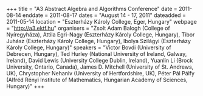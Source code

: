 +++
title = "A3 Abstract Algebra and Algorithms Conference"
date = 2011-08-14
enddate = 2011-08-17
dates = "August 14 - 17, 2011"
dateadded = 2011-05-14
location = "Eszterházy Károly College, Eger, Hungary"
webpage = "http://a3.ektf.hu"
organisers = "Zsolt Adam Balogh (College of Nyíregyháza), Attila Egri-Nagy (Eszterházy Károly College, Hungary), Tibor Juhász (Eszterházy Károly College, Hungary), Ibolya Szilágyi (Eszterházy Károly College, Hungary)"
speakers = "Victor Bovdi (University of Debrecen, Hungary), Ted Hurley (National University of Ireland, Galway, Ireland), David Lewis (University College Dublin, Ireland), Yuanlin Li (Brock University, Ontario, Canada), James D. Mitchell (University of St. Andrews, UK), Chrystopher Nehaniv (University of Hertfordshire, UK), Péter Pál Pálfy (Alfréd Rényi Institute of Mathematics, Hungarian Academy of Sciences, Hungary)"
+++
